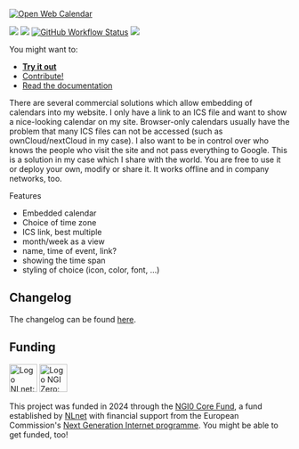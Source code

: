 <!--
SPDX-FileCopyrightText: 2024 Nicco Kunzmann and Open Web Calendar Contributors <https://open-web-calendar.quelltext.eu/>

SPDX-License-Identifier: CC-BY-SA-4.0
-->

[![Open Web Calendar](https://open-web-calendar.quelltext.eu/assets/img/logo/github-social-preview.svg)][web]

[![](https://badge.fury.io/py/open-web-calendar.svg)](https://pypi.org/project/open-web-calendar/)
[![](https://img.shields.io/pypi/pyversions/open-web-calendar)](https://pypi.org/project/open-web-calendar)
[![GitHub Workflow Status](https://img.shields.io/github/actions/workflow/status/niccokunzmann/open-web-calendar/run-tests.yml?logo=github)](https://github.com/niccokunzmann/open-web-calendar/actions)
![](https://img.shields.io/endpoint?url=https://raw.githubusercontent.com/astral-sh/ruff/main/assets/badge/v2.json)

You might want to:
- **[Try&nbsp;it&nbsp;out][web]**
- [Contribute!](https://open-web-calendar.quelltext.eu/contributing/)
- [Read the documentation][docs]

There are several commercial solutions which allow embedding of calendars into my website.
I only have a link to an ICS file and want to show a nice-looking calendar on my site.
Browser-only calendars usually have the problem that many ICS files can not be
accessed (such as ownCloud/nextCloud in my case).
I also want to be in control over who knows the people who
visit the site and not pass everything to Google.
This is a solution in my case which I share with the world.
You are free to use it or deploy your own, modify or share it.
It works offline and in company networks, too.

Features
- Embedded calendar
- Choice of time zone
- ICS link, best multiple
- month/week as a view
- name, time of event, link?
- showing the time span
- styling of choice (icon, color, font, ...)



[web]: https://open-web-calendar.hosted.quelltext.eu/
[docs]: https://open-web-calendar.quelltext.eu/

Changelog
---------

The changelog can be found [here](https://open-web-calendar.quelltext.eu/changelog/).

Funding
-------

[<img alt="Logo NLnet: abstract logo of four people seen from above" src="https://nlnet.nl/logo/banner.svg" height="50px" />](https://nlnet.nl/) [<img alt="Logo NGI Zero: letterlogo shaped like a tag" src="https://nlnet.nl/image/logos/NGI0Core_tag.svg" height="50px" />](https://nlnet.nl/core)

This project was funded in 2024 through the [NGI0 Core Fund](https://nlnet.nl/core), a fund established by [NLnet](https://nlnet.nl/) with financial support from the European Commission's [Next Generation Internet programme](https://ngi.eu/). You might be able to get funded, too!
